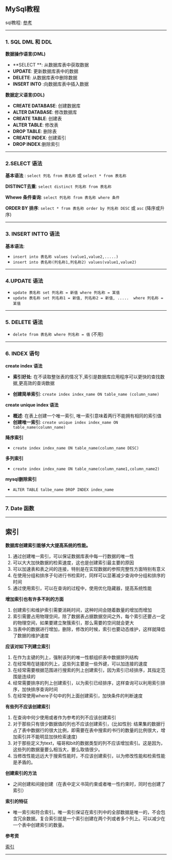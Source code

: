 ## MySql教程

sql教程: [参考](https://www.w3school.com.cn/sql/sql_syntax.asp)

---

### 1. SQL DML 和 DDL

**数据操作语言(DML)**

* **SELECT **: 从数据库表中获取数据
* **UPDATE**: 更新数据库表中的数据
* **DELETE**: 从数据库表中删除数据
* **INSERT INTO** :向数据库表中插入数据

**数据定义语言(DDL)**

* **CREATE DATABASE**:  创建数据库
* **ALTER DATABASE**: 修改数据库
* **CREATE TABLE**: 创建表
* **ALTER TABLE**: 修改表
* **DROP TABLE**: 删除表
* **CREATE INDEX**: 创建索引
* **DROP INDEX**:删除索引 

---

### 2.SELECT 语法

**基本语法** : `select 列名 from 表名称` 或 `select * from 表名称`

**DISTINCT去重**: `select distinct 列名称 from 表名称`

**Whewe 条件查询**: `select 列名称 from 表名称 where 条件`

**ORDER BY 排序**: `select * from 表名称 order by 列名称 DESC`  或 `asc`  (降序或升序)

---

### 3. INSERT INTTO 语法

**基本语法**: 

* `insert into 表名称 values (value1,value2,.....)`
* `insert into 表名称(列名称1,列名称2) values(value1,value2)`

---

### 4.UPDATE 语法

* `update 表名称 set 列名称 = 新值 where 列名称 = 某值`
* `update 表名称 set 列名称1 = 新值, 列名称2 = 新值, .....  where 列名称 = 某值`

---

### 5. DELETE 语法

* `delete from 表名称 where 列名称 = 值` (不用)

---

### 6. INDEX 语句

**create index 语法**

* **索引好处**: 在不读取整张表的情况下,索引是数据库应用程序可以更快的查找数据,更高效的查询数据

* **创建简单索引**: `create index index_name ON table_name (column_name)`

**create unique index 语法**

* **概述**: 在表上创建一个唯一索引, 唯一索引意味着两行不能拥有相同的索引值
* **创建唯一索引**: `create unique index index_name ON table_name(column_name)`

**降序索引**

* `create index index_name ON table_name(column_name DESC)`

**多列索引**

* `create index index_name ON table_name(column_name1,column_name2)`

**mysql删除索引**

* `ALTER TABLE talbe_name DROP INDEX index_name`

---

### 7. Date 函数



---

## 索引

**数据库创建索引能够大大提高系统的性能。**

1. 通过创建唯一索引，可以保证数据库表中每一行数据的唯一性
2. 可以大大加快数据的检索速度，这也是创建索引最主要的原因
3. 可以加速表和表之间的连接，特别是在实现数据的参照完整性方面特别有意义
4. 在使用分组和排序子句进行书检索时，同样可以显著减少查询中分组和排序的时间
5. 通过使用索引，可以在查询的过程中，使用优化隐藏器，提高系统性能

**增加索引也有许多不利的方面**

1. 创建索引和维护索引需要消耗时间，这种时间会随着数量的增加而增加
2. 索引需要占用物理空间，除了数据表占据数据空间之外，每个索引还要占一定的物理空间，如果要建立聚簇索引，那么需要的空间就会更大
3. 当表中的数据进行增加，删除，修改的时候，索引也要动态维护，这样就降低了数据的维护速度

**应该对如下列建立索引**

1. 在作为主键的列上，强制该列的唯一性额组织表中数据排列结构
2. 在经常用在链接的列上，这些列主要是一些外键，可以加连接的速度
3. 在经常需要根据范围进行搜索的列上创建索引，因为索引已经排序，其指定范围是连续的
4. 经常需要排序的列上创建索引，以为索引已经排序，这样查询可以利用索引排序，加快排序查询时间
5. 在经常使用where子句中的列上面创建索引，加快条件的判断速度

**有些列不应该创建索引**

1. 在查询中何少使用或者作为参考的列不应该创建索引
2. 对于那些只有很少数据值的列也不应该创建索引，(比如性别: 结果集的数据行占了表中数据行的很大比例，即需要在表中搜索的书行的数量的比例很大，增加索引并不能明显加快检索速度)
3. 对于那些定义为text，喵哥和bit的数据类型的列不应该增加索引。这是因为，这些列的数据量要么相当大，要么取值很少。
4. 当修改性能远远大于搜索性能时，不应该创建索引，以为修改性能和检索性能是矛盾的。

**创建索引的方法**

* 之间创建和间接创建（在表中定义书简约束或者唯一性约束时，同时也创建了索引）

**索引的特征**

* 唯一索引和符合索引。唯一索引保证在索引列中的全部数据是唯一的，不会包含冗余数据。复合索引就是一个索引创建在两个列或者多个列上。可以减少在一个表中创建索引的数量。



**参考资**

[ 索引 ](https://hit-alibaba.github.io/interview/Server/db/DB-Index.html)

----

